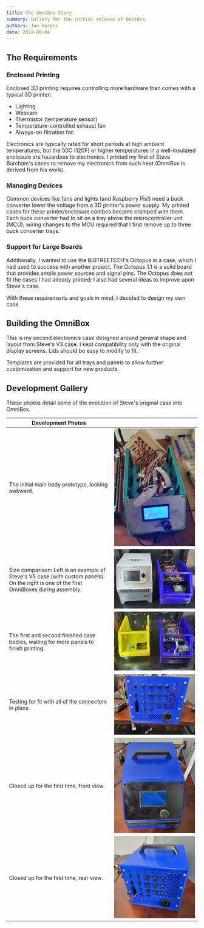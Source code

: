 ```yaml
---
title: The OmniBox Story
summary: Gallery for the initial release of OmniBox.
authors: Jon Harper
date: 2022-08-04
---
```


## The Requirements

### Enclosed Printing

Enclosed 3D printing requires controlling more hardware than comes with a typical 3D printer:

- Lighting
- Webcam
- Thermistor (temperature sensor)
- Temperature-controlled exhaust fan
- Always-on filtration fan

Electronics are typically rated for short periods at high ambient temperatures, but the 50C (120F) or higher temperatures in a well-insulated enclosure are hazardous to electronics. I printed my first of Steve Burcham's cases to remove my electronics from such heat (OmniBox is derived from his work).

### Managing Devices

Common devices like fans and lights (and Raspberry Pis!) need a buck converter lower the voltage from a 3D printer's power supply. My printed cases for these printer/enclosure combos became cramped with them. Each buck converter had to sit on a tray above the microcontroller unit (MCU); wiring changes to the MCU required that I first remove up to three buck converter trays.

### Support for Large Boards

Additionally, I wanted to use the BIGTREETECH's Octopus in a case, which I had used to success with another project. The Octopus 1.1 is a solid board that provides ample power sources and signal pins. The Octopus does not fit the cases I had already printed; I also had several ideas to improve upon Steve's case.

With these requirements and goals in mind, I decided to design my own case.

## Building the OmniBox

This is my second electronics case designed around general shape and layout from Steve's V3 case. I kept compatibility only with the original display screens. Lids should be easy to modify to fit.

Templates are provided for all trays and panels to allow further customization and support for new products.

## Development Gallery

These photos detail some of the evolution of Steve's original case into OmniBox.

| Development Photos |   |
|--------------------|---|
| The initial main body prototype, looking awkward. | [![original prototype][6]][6] |
| Size comparison: Left is an example of Steve's V5 case (with custom panels). On the right is one of the first OmniBoxes during assembly. | [![size comparison][5]][5] |
| The first and second finished case bodies, waiting for more panels to finish printing. | [![one and two][4]][4] |
| Testing for fit with all of the connectors in place. | [![finished rear panel][3]][3] |
| Closed up for the first time, front view. | [![closed up, front][2]][2] |
| Closed up for the first time, rear view. | [![closed up, front][1]][1] |

[1]:  img/gallery/0.9/closed_up.jpg
[2]:  img/gallery/0.9/front_view.jpg
[3]:  img/gallery/0.9/finished_rear.jpg
[4]:  img/gallery/0.9/one_and_two.jpg
[5]:  img/gallery/0.9/size_comparison.jpg
[6]:  img/gallery/0.9/prototype.jpg